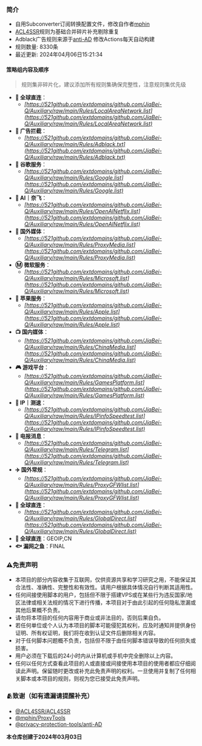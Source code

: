 ### 简介
* 自用Subconverter订阅转换配置文件，修改自作者[mphin](https://github.com/mphin/ProxyTools?tab=readme-ov-file)  
* [ACL4SSR](https://github.com/ACL4SSR/ACL4SSR)规则为基础合并碎片补充剔除重复
* Adblack广告规则来源于[anti-AD](https://github.com/privacy-protection-tools/anti-AD) 修改Actions每天自动构建
* 规则数量: 8330条
* 最近更新: 2024年04月06日15:21:34

#### 策略组内容及顺序
> 规则集非碎片化，建议添加所有规则集确保完整性，注意规则集优先级
- **🎯 全球直连**：
  - *[https://521github.com/extdomains/github.com/JiaBei-Q/Auxiliary/raw/main/Rules/LocalAreaNetwork.list](https://521github.com/extdomains/github.com/JiaBei-Q/Auxiliary/raw/main/Rules/LocalAreaNetwork.list)*
- **🚫 广告拦截**：
  - *[https://521github.com/extdomains/github.com/JiaBei-Q/Auxiliary/raw/main/Rules/Adblack.txt](https://521github.com/extdomains/github.com/JiaBei-Q/Auxiliary/raw/main/Rules/Adblack.txt)*
- **📢 谷歌服务**：
  - *[https://521github.com/extdomains/github.com/JiaBei-Q/Auxiliary/raw/main/Rules/Google.list](https://521github.com/extdomains/github.com/JiaBei-Q/Auxiliary/raw/main/Rules/Google.list)*
- **🤖 AI｜奈飞**：
  - *[https://521github.com/extdomains/github.com/JiaBei-Q/Auxiliary/raw/main/Rules/OpenAINetflix.list](https://521github.com/extdomains/github.com/JiaBei-Q/Auxiliary/raw/main/Rules/OpenAINetflix.list)*
- **🎥 国外媒体**：
  - *[https://521github.com/extdomains/github.com/JiaBei-Q/Auxiliary/raw/main/Rules/ProxyMedia.list](https://521github.com/extdomains/github.com/JiaBei-Q/Auxiliary/raw/main/Rules/ProxyMedia.list)*
- **Ⓜ️ 微软服务**：
  - *[https://521github.com/extdomains/github.com/JiaBei-Q/Auxiliary/raw/main/Rules/Microsoft.list](https://521github.com/extdomains/github.com/JiaBei-Q/Auxiliary/raw/main/Rules/Microsoft.list)*
- **🍎 苹果服务**：
  - *[https://521github.com/extdomains/github.com/JiaBei-Q/Auxiliary/raw/main/Rules/Apple.list](https://521github.com/extdomains/github.com/JiaBei-Q/Auxiliary/raw/main/Rules/Apple.list)*
- **📺 国内媒体**：
  - *[https://521github.com/extdomains/github.com/JiaBei-Q/Auxiliary/raw/main/Rules/ChinaMedia.list](https://521github.com/extdomains/github.com/JiaBei-Q/Auxiliary/raw/main/Rules/ChinaMedia.list)*
- **🎮 游戏平台**：
  - *[https://521github.com/extdomains/github.com/JiaBei-Q/Auxiliary/raw/main/Rules/GamesPlatform.list](https://521github.com/extdomains/github.com/JiaBei-Q/Auxiliary/raw/main/Rules/GamesPlatform.list)*
- **📡 IP｜测速**：
  - *[https://521github.com/extdomains/github.com/JiaBei-Q/Auxiliary/raw/main/Rules/IPinfoSpeedtest.list](https://521github.com/extdomains/github.com/JiaBei-Q/Auxiliary/raw/main/Rules/IPinfoSpeedtest.list)*
- **📲 电报消息**：
  - *[https://521github.com/extdomains/github.com/JiaBei-Q/Auxiliary/raw/main/Rules/Telegram.list](https://521github.com/extdomains/github.com/JiaBei-Q/Auxiliary/raw/main/Rules/Telegram.list)*
- **✈️ 国外常规**：
  - *[https://521github.com/extdomains/github.com/JiaBei-Q/Auxiliary/raw/main/Rules/ProxyGFWlist.list](https://521github.com/extdomains/github.com/JiaBei-Q/Auxiliary/raw/main/Rules/ProxyGFWlist.list)*
- **🎯 全球直连**：
  - *[https://521github.com/extdomains/github.com/JiaBei-Q/Auxiliary/raw/main/Rules/GlobalDirect.list](https://521github.com/extdomains/github.com/JiaBei-Q/Auxiliary/raw/main/Rules/GlobalDirect.list)*
- **🎯 全球直连**：GEOIP,CN
- **🐟 漏网之鱼**：FINAL
### ⚠️免责声明
- 本项目的部分内容收集于互联网，仅供资源共享和学习研究之用，不能保证其合法性、准确性、完整性和有效性。请用户根据具体情况自行判断其适用性。
- 任何间接使用脚本的用户，包括但不限于搭建VPS或在某些行为违反国家/地区法律或相关法规的情况下进行传播，本项目对于由此引起的任何隐私泄漏或其他后果概不负责。
- 请勿将本项目的任何内容用于商业或非法目的，否则后果自负。
- 若任何单位或个人认为本项目的脚本可能侵犯其权利，应及时通知并提供身份证明、所有权证明，我们将在收到认证文件后删除相关内容。
- 对于任何脚本问题概不负责，包括但不限于由任何脚本错误导致的任何损失或损害。
- 用户必须在下载后的24小时内从计算机或手机中完全删除以上内容。
- 任何以任何方式查看此项目的人或直接或间接使用本项目的使用者都应仔细阅读此声明。保留随时更改或补充此免责声明的权利。一旦使用并复制了任何相关脚本或本项目的规则，则视为您已接受此免责声明。
### 🫂致谢（如有遗漏请提醒补充）
- [@ACL4SSR/ACL4SSR](https://github.com/ACL4SSR/ACL4SSR)
- [@mphin/ProxyTools](https://github.com/mphin/ProxyTools?tab=readme-ov-file)
- [@privacy-protection-tools/anti-AD](https://github.com/privacy-protection-tools/anti-AD)

**本仓库创建于2024年03月03日**

